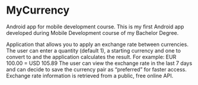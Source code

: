 # MyCurrency
Android app for mobile development course.
This is my first Android app developed during Mobile Development course of my Bachelor Degree.

Application that allows you to apply an exchange rate between currencies.
The user can enter a quantity (default 1), a starting currency and one to convert to and the application calculates the result.
For example: EUR 100.00 = USD 105.89
The user can view the exchange rate in the last 7 days and can decide to save the currency pair as “preferred” for faster access.
Exchange rate information is retrieved from a public, free online API.
